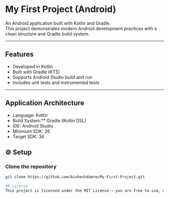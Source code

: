 

#  My First Project (Android)

An Android application built with Kotlin and Gradle.  
This project demonstrates modern Android development practices with a clean structure and Gradle build system.

---

##  Features
- Developed in Kotlin  
- Built with Gradle (KTS) 
- Supports Android Studio build and run  
- Includes unit tests and instrumented tests 

---

##  Application Architecture
- Language: Kotlin  
- Build System:** Gradle (Kotlin DSL)  
- IDE: Android Studio  
- Minimum SDK: 26
- Target SDK: 36


## ⚙️ Setup

### Clone the repository
```bash
git clone https://github.com/bisheshdumre/My-First-Project.git

## License
This project is licensed under the MIT License – you are free to use, modify, and distribute it.

